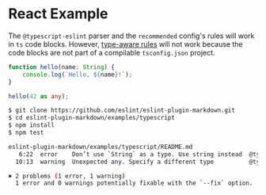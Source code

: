 # React Example

The `@typescript-eslint` parser and the `recommended` config's rules will work in `ts` code blocks. However, [type-aware rules](https://github.com/typescript-eslint/typescript-eslint/blob/master/docs/getting-started/linting/TYPED_LINTING.md) will not work because the code blocks are not part of a compilable `tsconfig.json` project.

```ts
function hello(name: String) {
    console.log(`Hello, ${name}!`);
}

hello(42 as any);
```

```sh
$ git clone https://github.com/eslint/eslint-plugin-markdown.git
$ cd eslint-plugin-markdown/examples/typescript
$ npm install
$ npm test

eslint-plugin-markdown/examples/typescript/README.md
   6:22  error    Don’t use `String` as a type. Use string instead  @typescript-eslint/ban-types
  10:13  warning  Unexpected any. Specify a different type          @typescript-eslint/no-explicit-any

✖ 2 problems (1 error, 1 warning)
  1 error and 0 warnings potentially fixable with the `--fix` option.
```
